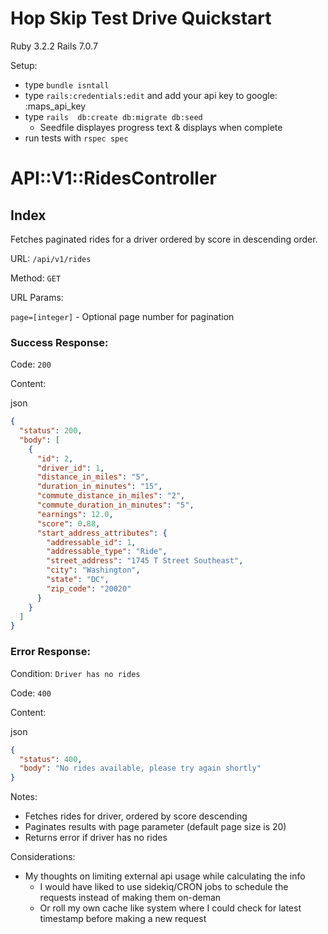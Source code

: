 # Hop Skip Test Drive Quickstart

Ruby 3.2.2
Rails 7.0.7

Setup:

- type `bundle isntall`
- type `rails:credentials:edit` and add your api key to google: :maps_api_key
- type `rails  db:create db:migrate db:seed`
  - Seedfile displayes progress text & displays when complete
- run tests with `rspec spec`

# API::V1::RidesController

## Index

Fetches paginated rides for a driver ordered by score in descending order.

URL: `/api/v1/rides`

Method: `GET`

URL Params:

`page=[integer]` - Optional page number for pagination

### Success Response:

Code: `200`

Content:

json

```json
{
  "status": 200,
  "body": [
    {
      "id": 2,
      "driver_id": 1,
      "distance_in_miles": "5",
      "duration_in_minutes": "15",
      "commute_distance_in_miles": "2",
      "commute_duration_in_minutes": "5",
      "earnings": 12.0,
      "score": 0.88,
      "start_address_attributes": {
        "addressable_id": 1,
        "addressable_type": "Ride",
        "street_address": "1745 T Street Southeast",
        "city": "Washington",
        "state": "DC",
        "zip_code": "20020"
      }
    }
  ]
}
```

### Error Response:

Condition: `Driver has no rides`

Code: `400`

Content:

json

```json
{
  "status": 400,
  "body": "No rides available, please try again shortly"
}
```

Notes:

- Fetches rides for driver, ordered by score descending
- Paginates results with page parameter (default page size is 20)
- Returns error if driver has no rides

Considerations:

- My thoughts on limiting external api usage while calculating the info
  - I would have liked to use sidekiq/CRON jobs to schedule the requests instead of making them on-deman
  - Or roll my own cache like system where I could check for latest timestamp before making a new request
